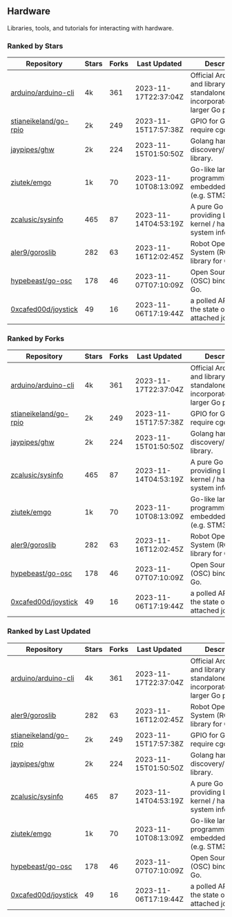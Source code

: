 ## Hardware

Libraries, tools, and tutorials for interacting with hardware.

### Ranked by Stars

| Repository | Stars | Forks | Last Updated | Description | 
|------------|-------|-------|--------------|-------------|
| [arduino/arduino-cli](https://github.com/arduino/arduino-cli) | 4k | 361 | 2023-11-17T22:37:04Z |  Official Arduino CLI and library. Can run standalone, or be incorporated into larger Go projects. |
| [stianeikeland/go-rpio](https://github.com/stianeikeland/go-rpio) | 2k | 249 | 2023-11-15T17:57:38Z |  GPIO for Go, doesn't require cgo. |
| [jaypipes/ghw](https://github.com/jaypipes/ghw) | 2k | 224 | 2023-11-15T01:50:50Z |  Golang hardware discovery/inspection library. |
| [ziutek/emgo](https://github.com/ziutek/emgo) | 1k | 70 | 2023-11-10T08:13:09Z |  Go-like language for programming embedded systems (e.g. STM32 MCU). |
| [zcalusic/sysinfo](https://github.com/zcalusic/sysinfo) | 465 | 87 | 2023-11-14T04:53:19Z |  A pure Go library providing Linux OS / kernel / hardware system information. |
| [aler9/goroslib](https://github.com/aler9/goroslib) | 282 | 63 | 2023-11-16T12:02:45Z |  Robot Operating System (ROS) library for Go. |
| [hypebeast/go-osc](https://github.com/hypebeast/go-osc) | 178 | 46 | 2023-11-07T07:10:09Z |  Open Sound Control (OSC) bindings for Go. |
| [0xcafed00d/joystick](https://github.com/0xcafed00d/joystick) | 49 | 16 | 2023-11-06T17:19:44Z |  a polled API to read the state of an attached joystick. |

### Ranked by Forks

| Repository | Stars | Forks | Last Updated | Description | 
|------------|-------|-------|--------------|-------------|
| [arduino/arduino-cli](https://github.com/arduino/arduino-cli) | 4k | 361 | 2023-11-17T22:37:04Z |  Official Arduino CLI and library. Can run standalone, or be incorporated into larger Go projects. |
| [stianeikeland/go-rpio](https://github.com/stianeikeland/go-rpio) | 2k | 249 | 2023-11-15T17:57:38Z |  GPIO for Go, doesn't require cgo. |
| [jaypipes/ghw](https://github.com/jaypipes/ghw) | 2k | 224 | 2023-11-15T01:50:50Z |  Golang hardware discovery/inspection library. |
| [zcalusic/sysinfo](https://github.com/zcalusic/sysinfo) | 465 | 87 | 2023-11-14T04:53:19Z |  A pure Go library providing Linux OS / kernel / hardware system information. |
| [ziutek/emgo](https://github.com/ziutek/emgo) | 1k | 70 | 2023-11-10T08:13:09Z |  Go-like language for programming embedded systems (e.g. STM32 MCU). |
| [aler9/goroslib](https://github.com/aler9/goroslib) | 282 | 63 | 2023-11-16T12:02:45Z |  Robot Operating System (ROS) library for Go. |
| [hypebeast/go-osc](https://github.com/hypebeast/go-osc) | 178 | 46 | 2023-11-07T07:10:09Z |  Open Sound Control (OSC) bindings for Go. |
| [0xcafed00d/joystick](https://github.com/0xcafed00d/joystick) | 49 | 16 | 2023-11-06T17:19:44Z |  a polled API to read the state of an attached joystick. |

### Ranked by Last Updated

| Repository | Stars | Forks | Last Updated | Description | 
|------------|-------|-------|--------------|-------------|
| [arduino/arduino-cli](https://github.com/arduino/arduino-cli) | 4k | 361 | 2023-11-17T22:37:04Z |  Official Arduino CLI and library. Can run standalone, or be incorporated into larger Go projects. |
| [aler9/goroslib](https://github.com/aler9/goroslib) | 282 | 63 | 2023-11-16T12:02:45Z |  Robot Operating System (ROS) library for Go. |
| [stianeikeland/go-rpio](https://github.com/stianeikeland/go-rpio) | 2k | 249 | 2023-11-15T17:57:38Z |  GPIO for Go, doesn't require cgo. |
| [jaypipes/ghw](https://github.com/jaypipes/ghw) | 2k | 224 | 2023-11-15T01:50:50Z |  Golang hardware discovery/inspection library. |
| [zcalusic/sysinfo](https://github.com/zcalusic/sysinfo) | 465 | 87 | 2023-11-14T04:53:19Z |  A pure Go library providing Linux OS / kernel / hardware system information. |
| [ziutek/emgo](https://github.com/ziutek/emgo) | 1k | 70 | 2023-11-10T08:13:09Z |  Go-like language for programming embedded systems (e.g. STM32 MCU). |
| [hypebeast/go-osc](https://github.com/hypebeast/go-osc) | 178 | 46 | 2023-11-07T07:10:09Z |  Open Sound Control (OSC) bindings for Go. |
| [0xcafed00d/joystick](https://github.com/0xcafed00d/joystick) | 49 | 16 | 2023-11-06T17:19:44Z |  a polled API to read the state of an attached joystick. |

